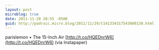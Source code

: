 ```yaml
---
layout: post
microblog: true
date: 2011-11-28 20:55 -0500
guid: http://padraic.micro.blog/2011/11/29/t141334317543600130.html
---
```

parislemon • The 15-Inch Air [http://t.co/HQEDnrW6](http://t.co/HQEDnrW6) (via Instapaper)
